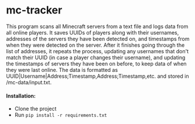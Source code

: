 # mc-tracker
This program scans all Minecraft servers from a text file and logs data from all online players. It saves UUIDs of players along with their usernames, addresses of the servers they have been detected on, and timestamps from when they were detected on the server. After it finishes going through the list of addresses, it repeats the process, updating any usernames that don't match their UUID (in case a player changes their username), and updating the timestamps of servers they have been on before, to keep data of when they were last online. The data is formatted as UUID|Username|Address;Timestamp,Address;Timestamp,etc. and stored in /mc-data/input.txt.

#### Installation:
- Clone the project
- Run `pip install -r requirements.txt`
